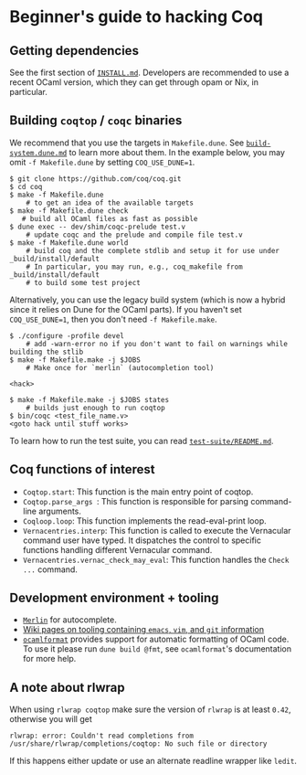# Beginner's guide to hacking Coq

## Getting dependencies

See the first section of [`INSTALL.md`](../../INSTALL.md).  Developers are
recommended to use a recent OCaml version, which they can get through
opam or Nix, in particular.

## Building `coqtop` / `coqc` binaries

We recommend that you use the targets in `Makefile.dune`.  See
[`build-system.dune.md`](build-system.dune.md) to learn more about
them.  In the example below, you may omit `-f Makefile.dune` by
setting `COQ_USE_DUNE=1`.

```
$ git clone https://github.com/coq/coq.git
$ cd coq
$ make -f Makefile.dune
    # to get an idea of the available targets
$ make -f Makefile.dune check
   # build all OCaml files as fast as possible
$ dune exec -- dev/shim/coqc-prelude test.v
    # update coqc and the prelude and compile file test.v
$ make -f Makefile.dune world
    # build coq and the complete stdlib and setup it for use under _build/install/default
    # In particular, you may run, e.g., coq_makefile from _build/install/default
    # to build some test project
```

Alternatively, you can use the legacy build system (which is now
a hybrid since it relies on Dune for the OCaml parts). If you haven't
set `COQ_USE_DUNE=1`, then you don't need `-f Makefile.make`.

```
$ ./configure -profile devel
    # add -warn-error no if you don't want to fail on warnings while building the stlib
$ make -f Makefile.make -j $JOBS
    # Make once for `merlin` (autocompletion tool)

<hack>

$ make -f Makefile.make -j $JOBS states
    # builds just enough to run coqtop
$ bin/coqc <test_file_name.v>
<goto hack until stuff works>
```

To learn how to run the test suite, you can read
[`test-suite/README.md`](../../test-suite/README.md).

## Coq functions of interest
- `Coqtop.start`: This function is the main entry point of coqtop.
- `Coqtop.parse_args `: This function is responsible for parsing command-line arguments.
- `Coqloop.loop`: This function implements the read-eval-print loop.
- `Vernacentries.interp`: This function is called to execute the Vernacular command user have typed.
                       It dispatches the control to specific functions handling different Vernacular command.
- `Vernacentries.vernac_check_may_eval`: This function handles the `Check ...` command.


## Development environment + tooling

- [`Merlin`](https://github.com/ocaml/merlin) for autocomplete.
- [Wiki pages on tooling containing `emacs`, `vim`, and `git` information](https://github.com/coq/coq/wiki/DevelSetup)
- [`ocamlformat`](https://github.com/ocaml-ppx/ocamlformat) provides
  support for automatic formatting of OCaml code. To use it please run
  `dune build @fmt`, see `ocamlformat`'s documentation for more help.

## A note about rlwrap

When using `rlwrap coqtop` make sure the version of `rlwrap` is at least
`0.42`, otherwise you will get

```
rlwrap: error: Couldn't read completions from /usr/share/rlwrap/completions/coqtop: No such file or directory
```

If this happens either update or use an alternate readline wrapper like `ledit`.
